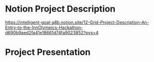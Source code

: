 # Notion Project Description 
https://intelligent-goal-a8b.notion.site/12-Grid-Project-Description-An-Entry-to-the-InnOlympics-Hackathon-d690b9aed2fa41e18661d74fa9023852?pvs=4

# Project Presentation




